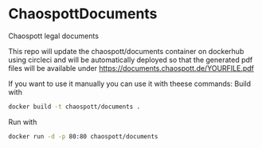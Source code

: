 # ChaospottDocuments

Chaospott legal documents

This repo will update the chaospott/documents container on dockerhub using circleci and will be automatically deployed so that the generated pdf files will be available under https://documents.chaospott.de/YOURFILE.pdf


If you want to use it manually you can use it with theese commands:
Build with
```bash
docker build -t chaospott/documents .
```

Run with
```bash
docker run -d -p 80:80 chaospott/documents
```

